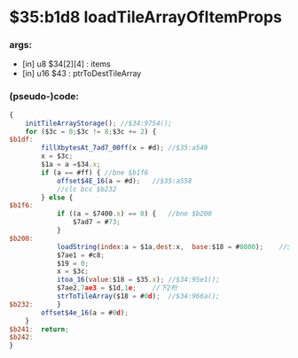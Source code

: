 ﻿
# $35:b1d8 loadTileArrayOfItemProps



### args:
+ [in] u8 $34[2][4] : items
+ [in] u16 $43 : ptrToDestTileArray

### (pseudo-)code:
```js
{
	initTileArrayStorage();	//$34:9754();
	for ($3c = 0;$3c != 8;$3c += 2) {
$b1df:
		fillXbytesAt_7ad7_00ff(x = #d);	//$35:a549
		x = $3c;
		$1a = a =$34.x;
		if (a == #ff) { //bne $b1f6
			offset$4E_16(a = #d);	//$35:a558
			//clc bcc $b232
		} else {
$b1f6:
			if ((a = $7400.x) == 0) {	//bne $b200
				$7ad7 = #73;
			}
$b200:
			loadString(index:a = $1a,dest:x,  base:$18 = #8800);	//$a609
			$7ae1 = #c8;
			$19 = 0;
			x = $3c;
			itoa_16(value:$18 = $35.x);	//$34:95e1();
			$7ae2,7ae3 = $1d,1e;	//下2桁
			strToTileArray($18 = #0d);	//$34:966a();
$b232:		}
		offset$4e_16(a = #0d);
	}
$b241:	return;
$b242:
}
```



